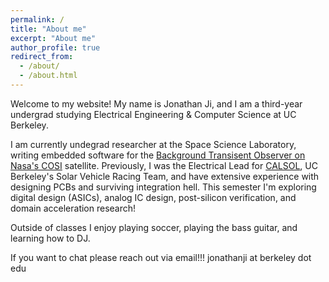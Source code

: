 ```yaml
---
permalink: /
title: "About me"
excerpt: "About me"
author_profile: true
redirect_from: 
  - /about/
  - /about.html
---
```


Welcome to my website!
My name is Jonathan Ji, and I am a third-year undergrad studying Electrical Engineering & Computer Science at UC Berkeley. 

I am currently undegrad researcher at the Space Science Laboratory, writing embedded software for the [Background Transisent Observer on Nasa's COSI](https://cosi.ssl.berkeley.edu/bto/) satellite. Previously, I was the Electrical Lead for [CALSOL](https://calsol.berkeley.edu/), UC Berkeley's Solar Vehicle Racing Team, and have extensive experience with designing PCBs and surviving integration hell. 
This semester I'm exploring digital design (ASICs), analog IC design, post-silicon verification, and domain acceleration research!

Outside of classes I enjoy playing soccer, playing the bass guitar, and learning how to DJ.

If you want to chat please reach out via email!!! 
jonathanji at berkeley dot edu

